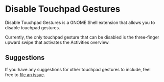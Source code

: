 # Disable Touchpad Gestures

Disable Touchpad Gestures is a GNOME Shell extension that allows you to disable touchpad gestures.

Currently, the only touchpad gesture that can be disabled is the three-finger upward swipe that activates the Activities overview.

## Suggestions

If you have any suggestions for other touchpad gestures to include, feel free to [file an issue](https://github.com/giosali/disable-touchpad-gestures/issues/new).
